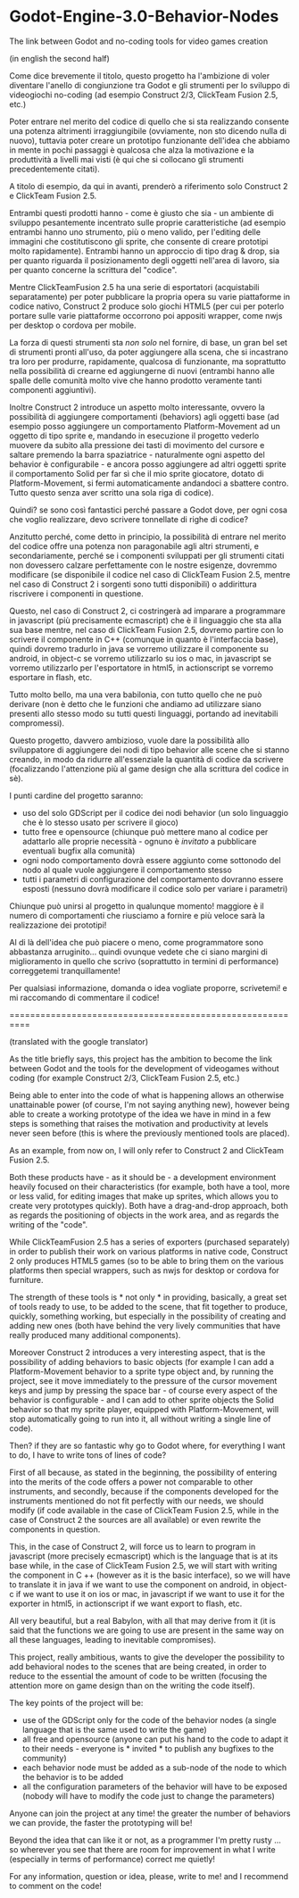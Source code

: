 # Godot-Engine-3.0-Behavior-Nodes
The link between Godot and no-coding tools for video games creation

(in english the second half)

Come dice brevemente il titolo, questo progetto ha l'ambizione di voler diventare l'anello di congiunzione tra Godot e gli strumenti per lo sviluppo di videogiochi no-coding (ad esempio Construct 2/3, ClickTeam Fusion 2.5, etc.)

Poter entrare nel merito del codice di quello che si sta realizzando consente una potenza altrimenti irraggiungibile (ovviamente, non sto dicendo nulla di nuovo), tuttavia poter creare un prototipo funzionante dell'idea che abbiamo in mente in pochi passaggi è qualcosa che alza la motivazione e la produttività a livelli mai visti (è qui che si collocano gli strumenti precedentemente citati).

A titolo di esempio, da qui in avanti, prenderò a riferimento solo Construct 2 e ClickTeam Fusion 2.5.

Entrambi questi prodotti hanno - come è giusto che sia - un ambiente di sviluppo pesantemente incentrato sulle proprie caratteristiche (ad esempio entrambi hanno uno strumento, più o meno valido, per l'editing delle immagini che costitutiscono gli sprite, che consente di creare prototipi molto rapidamente).
Entrambi hanno un approccio di tipo drag & drop, sia per quanto riguarda il posizionamento degli oggetti nell'area di lavoro, sia per quanto concerne la scrittura del "codice".

Mentre ClickTeamFusion 2.5 ha una serie di esportatori (acquistabili separatamente) per poter pubblicare la propria opera su varie piattaforme in codice nativo, Construct 2 produce solo giochi HTML5 (per cui per poterlo portare sulle varie piattaforme occorrono poi appositi wrapper, come nwjs per desktop o cordova per mobile.

La forza di questi strumenti sta *non solo* nel fornire, di base, un gran bel set di strumenti pronti all'uso, da poter aggiungere alla scena, che si incastrano tra loro per produrre, rapidamente, qualcosa di funzionante, ma soprattutto nella possibilità di crearne ed aggiungerne di nuovi (entrambi hanno alle spalle delle comunità molto vive che hanno prodotto veramente tanti componenti aggiuntivi).

Inoltre Construct 2 introduce un aspetto molto interessante, ovvero la possibilità di aggiungere comportamenti (behaviors) agli oggetti base (ad esempio posso aggiungere un comportamento Platform-Movement ad un oggetto di tipo sprite e, mandando in esecuzione il progetto vederlo muovere da subito alla pressione dei tasti di movimento del cursore e saltare premendo la barra spaziatrice - naturalmente ogni aspetto del behavior è configurabile - e ancora posso aggiungere ad altri oggetti sprite il comportamento Solid per far sì che il mio sprite giocatore, dotato di Platform-Movement, si fermi automaticamente andandoci a sbattere contro. Tutto questo senza aver scritto una sola riga di codice).

Quindi? se sono così fantastici perché passare a Godot dove, per ogni cosa che voglio realizzare, devo scrivere tonnellate di righe di codice?

Anzitutto perché, come detto in principio, la possibilità di entrare nel merito del codice offre una potenza non paragonabile agli altri strumenti, e secondariamente, perché se i componenti sviluppati per gli strumenti citati non dovessero calzare perfettamente con le nostre esigenze, dovremmo modificare (se disponibile il codice nel caso di ClickTeam Fusion 2.5, mentre nel caso di Construct 2 i sorgenti sono tutti disponibili) o addirittura riscrivere i componenti in questione.

Questo, nel caso di Construct 2, ci costringerà ad imparare a programmare in javascript (più precisamente ecmascript) che è il linguaggio che sta alla sua base mentre, nel caso di ClickTeam Fusion 2.5, dovremo partire con lo scrivere il componente in C++ (comunque in quanto è l'interfaccia base), quindi dovremo tradurlo in java se vorremo utilizzare il componente su android, in object-c se vorremo utilizzarlo su ios o mac, in javascript se vorremo utilizzarlo per l'esportatore in html5, in actionscript se vorremo esportare in flash, etc. 

Tutto molto bello, ma una vera babilonia, con tutto quello che ne può derivare (non è detto che le funzioni che andiamo ad utilizzare siano presenti allo stesso modo su tutti questi linguaggi, portando ad inevitabili compromessi).

Questo progetto, davvero ambizioso, vuole dare la possibilità allo sviluppatore di aggiungere dei nodi di tipo behavior alle scene che si stanno creando, in modo da ridurre all'essenziale la quantità di codice da scrivere (focalizzando l'attenzione più al game design che alla scrittura del codice in sè).

I punti cardine del progetto saranno:
  - uso del solo GDScript per il codice dei nodi behavior (un solo linguaggio che è lo stesso usato per scrivere il gioco)
  - tutto free e opensource (chiunque può mettere mano al codice per adattarlo alle proprie necessità - ognuno è *invitato* a pubblicare eventuali bugfix alla comunità)
  - ogni nodo comportamento dovrà essere aggiunto come sottonodo del nodo al quale vuole aggiungere il comportamento stesso
  - tutti i parametri di configurazione del comportamento dovranno essere esposti (nessuno dovrà modificare il codice solo per variare i parametri)
  
Chiunque può unirsi al progetto in qualunque momento! maggiore è il numero di comportamenti che riusciamo a fornire e più veloce sarà la realizzazione dei prototipi!

Al di là dell'idea che può piacere o meno, come programmatore sono abbastanza arruginito... quindi ovunque vedete che ci siano margini di miglioramento in quello che scrivo (soprattutto in termini di performance) correggetemi tranquillamente!

Per qualsiasi informazione, domanda o idea vogliate proporre, scrivetemi! e mi raccomando di commentare il codice!

==========================================================

(translated with the google translator)

As the title briefly says, this project has the ambition to become the link between Godot and the tools for the development of videogames without coding (for example Construct 2/3, ClickTeam Fusion 2.5, etc.)

Being able to enter into the code of what is happening allows an otherwise unattainable power (of course, I'm not saying anything new), however being able to create a working prototype of the idea we have in mind in a few steps is something that raises the motivation and productivity at levels never seen before (this is where the previously mentioned tools are placed).

As an example, from now on, I will only refer to Construct 2 and ClickTeam Fusion 2.5.

Both these products have - as it should be - a development environment heavily focused on their characteristics (for example, both have a tool, more or less valid, for editing images that make up sprites, which allows you to create very prototypes quickly).
Both have a drag-and-drop approach, both as regards the positioning of objects in the work area, and as regards the writing of the "code".

While ClickTeamFusion 2.5 has a series of exporters (purchased separately) in order to publish their work on various platforms in native code, Construct 2 only produces HTML5 games (so to be able to bring them on the various platforms then special wrappers, such as nwjs for desktop or cordova for furniture.

The strength of these tools is * not only * in providing, basically, a great set of tools ready to use, to be added to the scene, that fit together to produce, quickly, something working, but especially in the possibility of creating and adding new ones (both have behind the very lively communities that have really produced many additional components).

Moreover Construct 2 introduces a very interesting aspect, that is the possibility of adding behaviors to basic objects (for example I can add a Platform-Movement behavior to a sprite type object and, by running the project, see it move immediately to the pressure of the cursor movement keys and jump by pressing the space bar - of course every aspect of the behavior is configurable - and I can add to other sprite objects the Solid behavior so that my sprite player, equipped with Platform-Movement, will stop automatically going to run into it, all without writing a single line of code).

Then? if they are so fantastic why go to Godot where, for everything I want to do, I have to write tons of lines of code?

First of all because, as stated in the beginning, the possibility of entering into the merits of the code offers a power not comparable to other instruments, and secondly, because if the components developed for the instruments mentioned do not fit perfectly with our needs, we should modify (if code available in the case of ClickTeam Fusion 2.5, while in the case of Construct 2 the sources are all available) or even rewrite the components in question.

This, in the case of Construct 2, will force us to learn to program in javascript (more precisely ecmascript) which is the language that is at its base while, in the case of ClickTeam Fusion 2.5, we will start with writing the component in C ++ (however as it is the basic interface), so we will have to translate it in java if we want to use the component on android, in object-c if we want to use it on ios or mac, in javascript if we want to use it for the exporter in html5, in actionscript if we want export to flash, etc.

All very beautiful, but a real Babylon, with all that may derive from it (it is said that the functions we are going to use are present in the same way on all these languages, leading to inevitable compromises).

This project, really ambitious, wants to give the developer the possibility to add behavioral nodes to the scenes that are being created, in order to reduce to the essential the amount of code to be written (focusing the attention more on game design than on the writing the code itself).

The key points of the project will be:
  - use of the GDScript only for the code of the behavior nodes (a single language that is the same used to write the game)
  - all free and opensource (anyone can put his hand to the code to adapt it to their needs - everyone is * invited * to publish any bugfixes to the community)
  - each behavior node must be added as a sub-node of the node to which the behavior is to be added
  - all the configuration parameters of the behavior will have to be exposed (nobody will have to modify the code just to change the parameters)

Anyone can join the project at any time! the greater the number of behaviors we can provide, the faster the prototyping will be!

Beyond the idea that can like it or not, as a programmer I'm pretty rusty ... so wherever you see that there are room for improvement in what I write (especially in terms of performance) correct me quietly!

For any information, question or idea, please, write to me! and I recommend to comment on the code!

